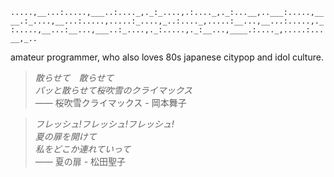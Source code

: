 `.....,__...:.....,___..:...._,._:_....,.:...._,._:...__,..___:.....,____.:_....,__...:.....,.....:_....,_..:...._,.....:__...,__...:.....,._:.....,__...:__...,___..:_....,._:.....,._:__...,____.:...._,.....:...__,_..`

amateur programmer, who also loves 80s japanese citypop and idol culture.

> *散らせて　散らせて*  
> *パッと散らせて桜吹雪のクライマックス*  
> —— 桜吹雪クライマックス - 岡本舞子

> *フレッシュ!フレッシュ!フレッシュ!*  
> *夏の扉を開けて*  
> *私をどこか連れていって*  
> —— 夏の扉 - 松田聖子
